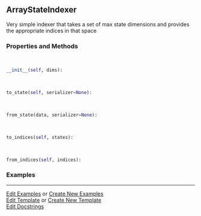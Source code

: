 ## <a id="Psience.BasisReps.StateIndexers.ArrayStateIndexer">ArrayStateIndexer</a>
Very simple indexer that takes a set of max state dimensions and
provides the appropriate indices in that space

### Properties and Methods
<a id="Psience.BasisReps.StateIndexers.ArrayStateIndexer.__init__" class="docs-object-method">&nbsp;</a>
```python
__init__(self, dims): 
```

<a id="Psience.BasisReps.StateIndexers.ArrayStateIndexer.to_state" class="docs-object-method">&nbsp;</a>
```python
to_state(self, serializer=None): 
```

<a id="Psience.BasisReps.StateIndexers.ArrayStateIndexer.from_state" class="docs-object-method">&nbsp;</a>
```python
from_state(data, serializer=None): 
```

<a id="Psience.BasisReps.StateIndexers.ArrayStateIndexer.to_indices" class="docs-object-method">&nbsp;</a>
```python
to_indices(self, states): 
```

<a id="Psience.BasisReps.StateIndexers.ArrayStateIndexer.from_indices" class="docs-object-method">&nbsp;</a>
```python
from_indices(self, indices): 
```

### Examples




___

[Edit Examples](https://github.com/McCoyGroup/Psience/edit/edit/ci/examples/ci/docs/Psience/BasisReps/StateIndexers/ArrayStateIndexer.md) or 
[Create New Examples](https://github.com/McCoyGroup/Psience/new/edit/?filename=ci/examples/ci/docs/Psience/BasisReps/StateIndexers/ArrayStateIndexer.md) <br/>
[Edit Template](https://github.com/McCoyGroup/Psience/edit/edit/ci/docs/ci/docs/Psience/BasisReps/StateIndexers/ArrayStateIndexer.md) or 
[Create New Template](https://github.com/McCoyGroup/Psience/new/edit/?filename=ci/docs/templates/ci/docs/Psience/BasisReps/StateIndexers/ArrayStateIndexer.md) <br/>
[Edit Docstrings](https://github.com/McCoyGroup/Psience/edit/edit/Psience/BasisReps/StateIndexers.py?message=Update%20Docs)